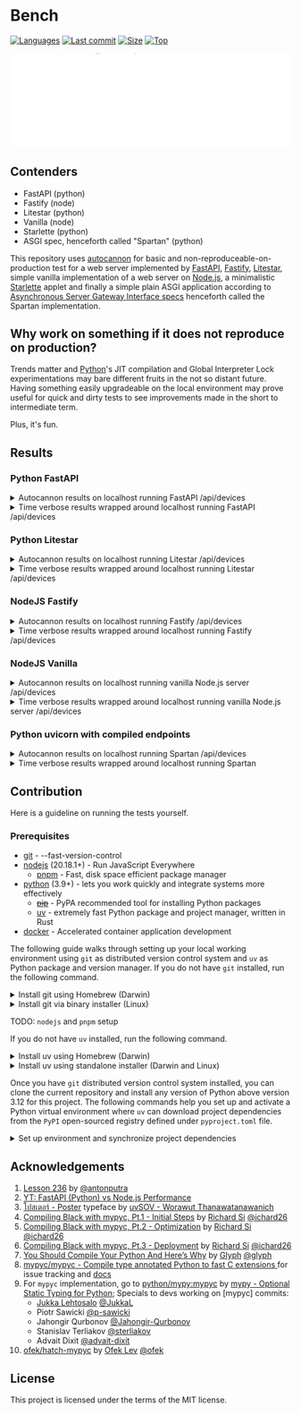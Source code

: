 # Bench

[![Languages](https://img.shields.io/github/languages/count/aekasitt/bench)](https://github.com/aekasitt/bench)
[![Last commit](https://img.shields.io/github/last-commit/aekasitt/bench/master)](https://github.com/aekasitt/bench)
[![Size](https://img.shields.io/github/repo-size/aekasitt/bench)](https://github.com/aekasitt/bench)
[![Top](https://img.shields.io/github/languages/top/aekasitt/bench)](https://github.com/aekasitt/bench)

[![Bench Banner](./static/bench-banner.svg)](https://github.com/aekasitt/bench/blob/master/static/bench-banner.svg)

## Contenders

* FastAPI (python)
* Fastify (node) 
* Litestar (python)
* Vanilla (node)
* Starlette (python)
* ASGI spec, henceforth called "Spartan" (python)

This repository uses [autocannon](https://npmjs.com/package/autocannon) for basic and
non-reproduceable-on-production test for a web server implemented by [FastAPI](https://fastapi.tiangolo.com),
[Fastify](https://fastify.dev), [Litestar](https://litestar.dev), simple vanilla implementation
of a web server on [Node.js](https://nodejs.org), a minimalistic [Starlette](starlette.io) applet
and finally a simple plain ASGI application according to
[Asynchronous Server Gateway Interface specs](https://asgi.readthedocs.io/en/latest/specs/main.html)
henceforth called the Spartan implementation.

## Why work on something if it does not reproduce on production?

Trends matter and [Python](https://www.python.org)'s JIT compilation and Global Interpreter Lock
experimentations may bare different fruits in the not so distant future. Having something easily
upgradeable on the local environment may prove useful for quick and dirty tests to see improvements
made in the short to intermediate term.

Plus, it's fun.

## Results

### Python FastAPI

<details>
    <summary> Autocannon results on localhost running FastAPI /api/devices </summary>

    Running 10s test @ http://localhost:8080/api/devices
    10000 connections
    
    ┌─────────┬────────┬────────┬─────────┬─────────┬───────────┬───────────┬─────────┐
    │ Stat    │ 2.5%   │ 50%    │ 97.5%   │ 99%     │ Avg       │ Stdev     │ Max     │
    ├─────────┼────────┼────────┼─────────┼─────────┼───────────┼───────────┼─────────┤
    │ Latency │ 254 ms │ 376 ms │ 1503 ms │ 4026 ms │ 567.36 ms │ 712.97 ms │ 8347 ms │
    └─────────┴────────┴────────┴─────────┴─────────┴───────────┴───────────┴─────────┘
    ┌───────────┬────────┬────────┬────────┬─────────┬──────────┬──────────┬─────────┐
    │ Stat      │ 1%     │ 2.5%   │ 50%    │ 97.5%   │ Avg      │ Stdev    │ Min     │
    ├───────────┼────────┼────────┼────────┼─────────┼──────────┼──────────┼─────────┤
    │ Req/Sec   │ 28,415 │ 28,415 │ 46,559 │ 47,455  │ 42,865.6 │ 7,257.98 │ 28,405  │
    ├───────────┼────────┼────────┼────────┼─────────┼──────────┼──────────┼─────────┤
    │ Bytes/Sec │ 19 MB  │ 19 MB  │ 31 MB  │ 31.7 MB │ 28.6 MB  │ 4.84 MB  │ 18.9 MB │
    └───────────┴────────┴────────┴────────┴─────────┴──────────┴──────────┴─────────┘
    
    Req/Bytes counts sampled once per second.
    # of samples: 5
    
    236k requests in 15.68s, 143 MB read
    12k errors (0 timeouts)
</details>
<details>
  <summary> Time verbose results wrapped around localhost running FastAPI /api/devices </summary>
  
    $ /usr/bin/time -l bench-fastapi
    >            24.33  real
    >            81.27  user
    >            15.54  sys
    >         59867136  maximum resident set size
    >                0  average shared memory size
    >                0  average unshared data size
    >                0  average unshared stack size
    >           460461  page reclaims
    >             5470  page faults
    >                0  swaps
    >                0  block input operations
    >                0  block output operations
    >           670126  messages sent
    >           270275  messages received
    >              133  signals received
    >             3161  voluntary context switches
    >          1697462  involuntary context switches
    >       2795276474  instructions retired
    >       1344843172  cycles elapsed
    >         41125120  peak memory footprint
</details>

### Python Litestar

<details>
    <summary> Autocannon results on localhost running Litestar /api/devices </summary>

    Running 10s test @ http://localhost:8080/api/devices
    10000 connections
    
    ┌─────────┬────────┬────────┬─────────┬─────────┬───────────┬───────────┬─────────┐
    │ Stat    │ 2.5%   │ 50%    │ 97.5%   │ 99%     │ Avg       │ Stdev     │ Max     │
    ├─────────┼────────┼────────┼─────────┼─────────┼───────────┼───────────┼─────────┤
    │ Latency │ 310 ms │ 401 ms │ 1909 ms │ 1963 ms │ 464.58 ms │ 362.87 ms │ 3811 ms │
    └─────────┴────────┴────────┴─────────┴─────────┴───────────┴───────────┴─────────┘
    ┌───────────┬─────────┬─────────┬─────────┬─────────┬───────────┬──────────┬─────────┐
    │ Stat      │ 1%      │ 2.5%    │ 50%     │ 97.5%   │ Avg       │ Stdev    │ Min     │
    ├───────────┼─────────┼─────────┼─────────┼─────────┼───────────┼──────────┼─────────┤
    │ Req/Sec   │ 1,998   │ 1,998   │ 49,151  │ 49,151  │ 41,242.34 │ 17,550.8 │ 1,998   │
    ├───────────┼─────────┼─────────┼─────────┼─────────┼───────────┼──────────┼─────────┤
    │ Bytes/Sec │ 1.33 MB │ 1.33 MB │ 32.8 MB │ 32.8 MB │ 27.5 MB   │ 11.7 MB  │ 1.33 MB │
    └───────────┴─────────┴─────────┴─────────┴─────────┴───────────┴──────────┴─────────┘
    
    Req/Bytes counts sampled once per second.
    # of samples: 6
    
    258k requests in 12.84s, 165 MB read</details>
</details>
<details>
    <summary> Time verbose results wrapped around localhost running Litestar /api/devices </summary>

    $ /usr/bin/time -l bench-litestar
    >            21.22  real
    >            81.36  user
    >            16.25  sys
    >         57901056  maximum resident set size
    >                0  average shared memory size
    >                0  average unshared data size
    >                0  average unshared stack size
    >           485505  page reclaims
    >             5718  page faults
    >                0  swaps
    >                0  block input operations
    >                0  block output operations
    >          1034388  messages sent
    >           327557  messages received
    >              136  signals received
    >             3432  voluntary context switches
    >          1741851  involuntary context switches
    >       2960132923  instructions retired
    >       1481913630  cycles elapsed
    >         43058624  peak memory footprint
</details>

### NodeJS Fastify

<details>
    <summary> Autocannon results on localhost running Fastify /api/devices </summary>

    Running 10s test @ http://localhost:8080/api/devices
    10000 connections
    
    ┌─────────┬────────┬────────┬─────────┬─────────┬───────────┬──────────┬─────────┐
    │ Stat    │ 2.5%   │ 50%    │ 97.5%   │ 99%     │ Avg       │ Stdev    │ Max     │
    ├─────────┼────────┼────────┼─────────┼─────────┼───────────┼──────────┼─────────┤
    │ Latency │ 113 ms │ 179 ms │ 1113 ms │ 3189 ms │ 311.23 ms │ 547.5 ms │ 6717 ms │
    └─────────┴────────┴────────┴─────────┴─────────┴───────────┴──────────┴─────────┘
    ┌───────────┬─────────┬─────────┬─────────┬─────────┬───────────┬──────────┬─────────┐
    │ Stat      │ 1%      │ 2.5%    │ 50%     │ 97.5%   │ Avg       │ Stdev    │ Min     │
    ├───────────┼─────────┼─────────┼─────────┼─────────┼───────────┼──────────┼─────────┤
    │ Req/Sec   │ 44,735  │ 44,735  │ 48,703  │ 63,583  │ 49,505.78 │ 5,113.67 │ 44,709  │
    ├───────────┼─────────┼─────────┼─────────┼─────────┼───────────┼──────────┼─────────┤
    │ Bytes/Sec │ 30.5 MB │ 30.5 MB │ 33.2 MB │ 43.4 MB │ 33.8 MB   │ 3.49 MB  │ 30.5 MB │
    └───────────┴─────────┴─────────┴─────────┴─────────┴───────────┴──────────┴─────────┘
    
    Req/Bytes counts sampled once per second.
    # of samples: 9
    
    464k requests in 12.38s, 304 MB read
    8k errors (0 timeouts)
</details>
<details>
  <summary> Time verbose results wrapped around localhost running Fastify /api/devices </summary>

    $ /usr/bin/time -l pnpm run bench:fastify
    >            18.09  real
    >             1.16  user
    >             0.19  sys
    >        129200128  maximum resident set size
    >                0  average shared memory size
    >                0  average unshared data size
    >                0  average unshared stack size
    >            55970  page reclaims
    >              154  page faults
    >                0  swaps
    >                0  block input operations
    >                0  block output operations
    >                0  messages sent
    >                8  messages received
    >               10  signals received
    >              655  voluntary context switches
    >            12925  involuntary context switches
    >       5487232381  instructions retired
    >       2183373763  cycles elapsed
    >         96192000  peak memory footprint
</details>

### NodeJS Vanilla

<details>
    <summary> Autocannon results on localhost running vanilla Node.js server /api/devices </summary>

    Running 10s test @ http://localhost:8080/api/devices
    10000 connections
    
    ┌─────────┬────────┬────────┬────────┬─────────┬───────────┬───────────┬──────────┐
    │ Stat    │ 2.5%   │ 50%    │ 97.5%  │ 99%     │ Avg       │ Stdev     │ Max      │
    ├─────────┼────────┼────────┼────────┼─────────┼───────────┼───────────┼──────────┤
    │ Latency │ 132 ms │ 176 ms │ 479 ms │ 1327 ms │ 246.75 ms │ 588.03 ms │ 11079 ms │
    └─────────┴────────┴────────┴────────┴─────────┴───────────┴───────────┴──────────┘
    ┌───────────┬─────────┬─────────┬─────────┬─────────┬──────────┬───────────┬─────────┐
    │ Stat      │ 1%      │ 2.5%    │ 50%     │ 97.5%   │ Avg      │ Stdev     │ Min     │
    ├───────────┼─────────┼─────────┼─────────┼─────────┼──────────┼───────────┼─────────┤
    │ Req/Sec   │ 9,703   │ 9,703   │ 41,151  │ 59,359  │ 39,077.2 │ 11,505.71 │ 9,699   │
    ├───────────┼─────────┼─────────┼─────────┼─────────┼──────────┼───────────┼─────────┤
    │ Bytes/Sec │ 6.96 MB │ 6.96 MB │ 29.5 MB │ 42.6 MB │ 28 MB    │ 8.25 MB   │ 6.95 MB │
    └───────────┴─────────┴─────────┴─────────┴─────────┴──────────┴───────────┴─────────┘
    
    Req/Bytes counts sampled once per second.
    # of samples: 10
    
    403k requests in 12.45s, 280 MB read
    3k errors (0 timeouts)
</details>
<details>
    <summary> Time verbose results wrapped around localhost running vanilla Node.js server /api/devices </summary>

    $ /usr/bin/time -l pnpm run bench:vanilla
    >            18.88  real
    >             9.63  user
    >             2.64  sys
    >        228696064  maximum resident set size
    >                0  average shared memory size
    >                0  average unshared data size
    >                0  average unshared stack size
    >            92464  page reclaims
    >               38  page faults
    >                0  swaps
    >                0  block input operations
    >                0  block output operations
    >           399198  messages sent
    >           399198  messages received
    >               11  signals received
    >              301  voluntary context switches
    >            38188  involuntary context switches
    >       5424555803  instructions retired
    >       2089790749  cycles elapsed
    >         92702144  peak memory footprint
</details>

### Python uvicorn with compiled endpoints

<details>
  <summary> Autocannon results on localhost running Spartan /api/devices </summary>

    Running 10s test @ http://localhost:8080/api/devices
    10000 connections
    
    ┌─────────┬────────┬────────┬─────────┬─────────┬───────────┬───────────┬─────────┐
    │ Stat    │ 2.5%   │ 50%    │ 97.5%   │ 99%     │ Avg       │ Stdev     │ Max     │
    ├─────────┼────────┼────────┼─────────┼─────────┼───────────┼───────────┼─────────┤
    │ Latency │ 210 ms │ 284 ms │ 1531 ms │ 1692 ms │ 333.63 ms │ 338.58 ms │ 4273 ms │
    └─────────┴────────┴────────┴─────────┴─────────┴───────────┴───────────┴─────────┘
    ┌───────────┬─────┬──────┬─────────┬─────────┬─────────┬───────────┬─────────┐
    │ Stat      │ 1%  │ 2.5% │ 50%     │ 97.5%   │ Avg     │ Stdev     │ Min     │
    ├───────────┼─────┼──────┼─────────┼─────────┼─────────┼───────────┼─────────┤
    │ Req/Sec   │ 0   │ 0    │ 49,151  │ 49,151  │ 42,250  │ 16,026.63 │ 45,149  │
    ├───────────┼─────┼──────┼─────────┼─────────┼─────────┼───────────┼─────────┤
    │ Bytes/Sec │ 0 B │ 0 B  │ 35.5 MB │ 35.5 MB │ 30.5 MB │ 11.6 MB   │ 32.6 MB │
    └───────────┴─────┴──────┴─────────┴─────────┴─────────┴───────────┴─────────┘
    
    Req/Bytes counts sampled once per second.
    # of samples: 8
    
    348k requests in 12.32s, 244 MB read
</details>
<details>
    <summary> Time verbose results wrapped around localhost running Spartan </summary>

    $ /usr/bin/time -l bench-uvicorn
    >            25.31  real
    >            60.10  user
    >            10.97  sys
    >         31211520  maximum resident set size
    >                0  average shared memory size
    >                0  average unshared data size
    >                0  average unshared stack size
    >           227226  page reclaims
    >             5088  page faults
    >                0  swaps
    >                0  block input operations
    >                0  block output operations
    >          1050129  messages sent
    >           359899  messages received
    >              132  signals received
    >             3008  voluntary context switches
    >           817230  involuntary context switches
    >       1241151165  instructions retired
    >        829603015  cycles elapsed
    >         20989312  peak memory footprin
</details>

## Contribution

Here is a guideline on running the tests yourself.

### Prerequisites

  * [git](https://git-scm.com/) - --fast-version-control
  * [nodejs](https://nodejs.org) (20.18.1+) - Run JavaScript Everywhere
    - [pnpm](https://pnpm.io) - Fast, disk space efficient package manager
  * [python](https://www.python.org) (3.9+) - lets you work quickly and integrate systems more effectively
    * ~~[pip](https://pypi.org/project/pip)~~ - PyPA recommended tool for installing Python packages
    - [uv](https://docs.astral.sh/uv) - extremely fast Python package and project manager, written in Rust
  * [docker](https://www.docker.com) - Accelerated container application development

The following guide walks through setting up your local working environment using `git`
as distributed version control system and `uv` as Python package and version manager.
If you do not have `git` installed, run the following command.

<details>
  <summary> Install git using Homebrew (Darwin) </summary>
  
  ```sh
  brew install git
  ```
</details>

<details>
  <summary> Install git via binary installer (Linux) </summary>
  
  * Debian-based package management
  ```sh
  sudo apt install git-all
  ```

  * Fedora-based package management
  ```sh
  sudo dnf install git-all
  ```
</details>

TODO: `nodejs` and `pnpm` setup

If you do not have `uv` installed, run the following command.

<details>
  <summary> Install uv using Homebrew (Darwin) </summary>

  ```sh
  brew install uv
  ```
</details>

<details>
  <summary> Install uv using standalone installer (Darwin and Linux) </summary>

  ```sh
  curl -LsSf https://astral.sh/uv/install.sh | sh
  ```
</details>

Once you have `git` distributed version control system installed, you can
clone the current repository and  install any version of Python above version
3.12 for this project. The following commands help you set up and activate a
Python virtual environment where `uv` can download project dependencies from the `PyPI`
open-sourced registry defined under `pyproject.toml` file.

<details>
  <summary> Set up environment and synchronize project dependencies </summary>

  ```sh
  git clone git@github.com:aekasitt/bench.git
  cd bench
  uv venv --python 3.12
  source .venv/bin/activate
  uv sync --dev
  ```
</details>

## Acknowledgements

1. [Lesson 236](https://github.com/antonputra/tutorials/tree/main/lessons/236) by [@antonputra](https://github.com/antonputra)
2. [YT: FastAPI (Python) vs Node.js Performance](https://youtu.be/i3TcSeRO8gs)
3. [โปสเตอร์ - Poster](https://www.f0nt.com/release/sov-poster) typeface by [uvSOV - Worawut Thanawatanawanich](https://fb.com/worawut.thanawatanawanich)
4. [Compiling Black with mypyc, Pt.1 - Initial Steps](https://ichard26.github.io/blog/2022/05/compiling-black-with-mypyc-part-1/)
  by [Richard Si](https://ichard26.github.io) [@ichard26](https://github.com/ichard26)
5. [Compiling Black with mypyc, Pt.2 - Optimization](https://ichard26.github.io/blog/2022/05/compiling-black-with-mypyc-part-2/)
  by [Richard Si](https://ichard26.github.io) [@ichard26](https://github.com/ichard26)
6. [Compiling Black with mypyc, Pt.3 - Deployment](https://ichard26.github.io/blog/2022/05/compiling-black-with-mypyc-part-3/)
  by [Richard Si](https://ichard26.github.io) [@ichard26](https://github.com/ichard26)
7. [You Should Compile Your Python And Here’s Why](https://blog.glyph.im/2022/04/you-should-compile-your-python-and-heres-why.html)
  by [Glyph](https://blog.glyph.im) [@glyph](https://github.com/glyph)
8. [mypyc/mypyc - Compile type annotated Python to fast C extensions ](https://github.com/mypyc/mypyc)
  for issue tracking and [docs](https://mypyc.readthedocs.io)
9. For `mypyc` implementation, go to 
  [python/mypy:mypyc](https://github.com/python/mypy/tree/master/mypyc)
  by [mypy - Optional Static Typing for Python](https://mypy-lang.org);
  Specials to devs working on [mypyc] commits:
    * [Jukka Lehtosalo](https://x.com/jukkaleh) [@JukkaL](https://github.com/Jukkal)
    * Piotr Sawicki [@p-sawicki](https://github.com/p-sawicki)  
    * Jahongir Qurbonov [@Jahongir-Qurbonov](https://github.com/Jahongir-Qurbonov)
    * Stanislav Terliakov [@sterliakov](https://github.com/sterliakov)
    * Advait Dixit [@advait-dixit](https://github.com/advait-dixit)
9. [ofek/hatch-mypyc](https://github.com/ofek/hatch-mypyc)
  by [Ofek Lev](https://ofek.dev) [@ofek](https://github.com/ofek)


## License

This project is licensed under the terms of the MIT license.
